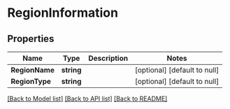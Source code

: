 # RegionInformation

## Properties
Name | Type | Description | Notes
------------ | ------------- | ------------- | -------------
**RegionName** | **string** |  | [optional] [default to null]
**RegionType** | **string** |  | [optional] [default to null]

[[Back to Model list]](../README.md#documentation-for-models) [[Back to API list]](../README.md#documentation-for-api-endpoints) [[Back to README]](../README.md)

